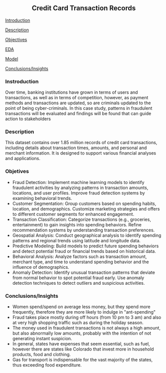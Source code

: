 <center><h2>Credit Card Transaction Records</h2></center>

[Introduction](#instroduction)

[Description](#description)

[Objectives](#objetives)

[EDA](Analysis_EDA.ipynb)

[Model](model.ipynb)

[Conclusions/Insights](#conclusionsinsights)

### Instroduction

Over time, banking institutions have grown in terms of users and transactions, as well as in terms of competition, however, as payment methods and transactions are updated, so are criminals updated to the point of being cyber-criminals. In this case study, patterns in fraudulent transactions will be evaluated and findings will be found that can guide action to stakeholders

### Description

This dataset contains over 1.85 million records of credit card transactions, including details about transaction times, amounts, and personal and merchant information. It is designed to support various financial analyses and applications. 

### Objetives

- Fraud Detection: Implement machine learning models to identify fraudulent activities by analyzing patterns in transaction amounts, locations, and user profiles. Improve fraud detection systems by examining behavioral trends.
- Customer Segmentation: Group customers based on spending habits, location, and demographics. Customize marketing strategies and offers to different customer segments for enhanced engagement.
- Transaction Classification: Categorize transactions (e.g., groceries, entertainment) to gain insights into spending behaviors. Refine recommendation systems by understanding transaction preferences.
- Geospatial Analysis: Conduct geographical analysis to identify spending patterns and regional trends using latitude and longitude data.
- Predictive Modeling: Build models to predict future spending behaviors and detect potential fraud or financial trends based on historical data.
- Behavioral Analysis: Analyze factors such as transaction amount, merchant type, and time to understand spending behavior and the influence of demographics.
- Anomaly Detection: Identify unusual transaction patterns that deviate from normal behavior to spot potential fraud early. Use anomaly detection techniques to detect outliers and suspicious activities.

### Conclusions/Insights

- Women spend/spend on average less money, but they spend more frequently, therefore they are more likely to indulge in "ant-spending" 
- Fraud takes place mostly during off hours (from 10 pm to 3 am) and also at very high shopping traffic such as during the holiday season. 
- The money used in fraudulent transactions is not always a high amount, but also abnormally low amounts, probably with the intention of not generating instant suspicion.
- In general, states have expenses that seem essential, such as fuel, however there are states like Colorado that invest more in household products, food and clothing.
- Gas for transport is indispensable for the vast majority of the states, thus exceeding food expenditure.